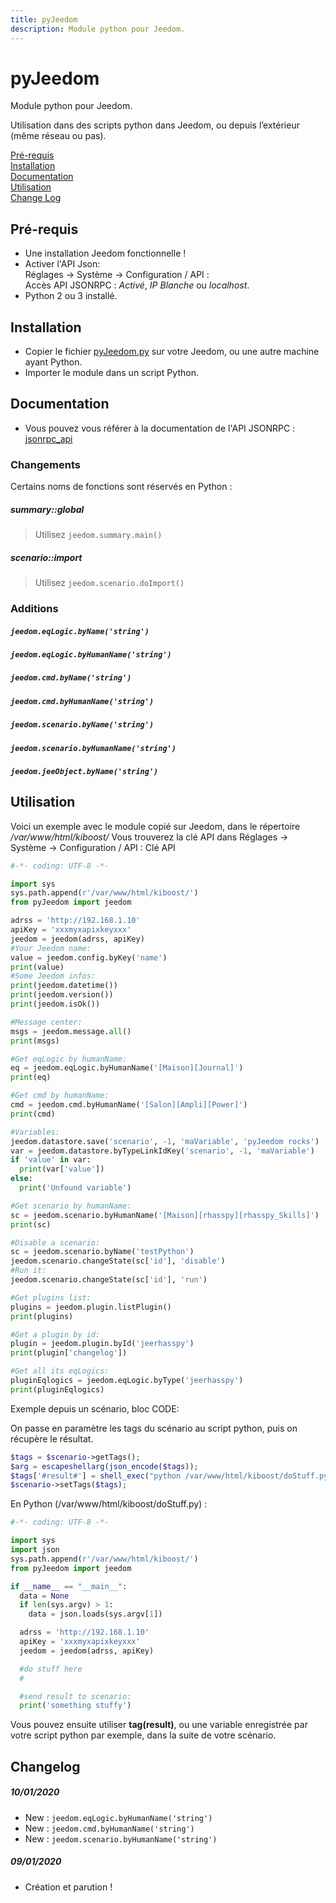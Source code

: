```yaml
---
title: pyJeedom
description: Module python pour Jeedom.
---
```


# pyJeedom

Module python pour Jeedom.

Utilisation dans des scripts python dans Jeedom, ou depuis l’extérieur (même réseau ou pas).

[Pré-requis](#pré-requis)<br />
[Installation](#installation)<br />
[Documentation](#documentation)<br />
[Utilisation](#utilisation)<br />
[Change Log](#changelog)<br />


## Pré-requis

- Une installation Jeedom fonctionnelle !
- Activer l'API Json:<br />
Réglages → Système → Configuration / API :<br />
Accès API JSONRPC : *Activé*, *IP Blanche* ou *localhost*.
- Python 2 ou 3 installé.

## Installation

- Copier le fichier [pyJeedom.py](https://github.com/KiboOst/pyJeedom/blob/master/pyJeedom.py) sur votre Jeedom, ou une autre machine ayant Python.
- Importer le module dans un script Python.

## Documentation

- Vous pouvez vous référer à la documentation de l'API JSONRPC : [jsonrpc_api](https://jeedom.github.io/core/fr_FR/jsonrpc_api)

### Changements

Certains noms de fonctions sont réservés en Python :

##### summary::global
> Utilisez `jeedom.summary.main()`

##### scenario::import
> Utilisez `jeedom.scenario.doImport()`

### Additions
##### `jeedom.eqLogic.byName('string')`
##### `jeedom.eqLogic.byHumanName('string')`
##### `jeedom.cmd.byName('string')`
##### `jeedom.cmd.byHumanName('string')`
##### `jeedom.scenario.byName('string')`
##### `jeedom.scenario.byHumanName('string')`
##### `jeedom.jeeObject.byName('string')`

## Utilisation

Voici un exemple avec le module copié sur Jeedom, dans le répertoire */var/www/html/kiboost/*
Vous trouverez la clé API dans Réglages → Système → Configuration / API : Clé API

```python
#-*- coding: UTF-8 -*-

import sys
sys.path.append(r'/var/www/html/kiboost/')
from pyJeedom import jeedom

adrss = 'http://192.168.1.10'
apiKey = 'xxxmyxapixkeyxxx'
jeedom = jeedom(adrss, apiKey)
#Your Jeedom name:
value = jeedom.config.byKey('name')
print(value)
#Some Jeedom infos:
print(jeedom.datetime())
print(jeedom.version())
print(jeedom.isOk())

#Message center:
msgs = jeedom.message.all()
print(msgs)

#Get eqLogic by humanName:
eq = jeedom.eqLogic.byHumanName('[Maison][Journal]')
print(eq)

#Get cmd by humanName:
cmd = jeedom.cmd.byHumanName('[Salon][Ampli][Power]')
print(cmd)

#Variables:
jeedom.datastore.save('scenario', -1, 'maVariable', 'pyJeedom rocks')
var = jeedom.datastore.byTypeLinkIdKey('scenario', -1, 'maVariable')
if 'value' in var:
  print(var['value'])
else:
  print('Unfound variable')

#Get scenario by humanName:
sc = jeedom.scenario.byHumanName('[Maison][rhasspy][rhasspy_Skills]')
print(sc)

#Disable a scenario:
sc = jeedom.scenario.byName('testPython')
jeedom.scenario.changeState(sc['id'], 'disable')
#Run it:
jeedom.scenario.changeState(sc['id'], 'run')

#Get plugins list:
plugins = jeedom.plugin.listPlugin()
print(plugins)

#Get a plugin by id:
plugin = jeedom.plugin.byId('jeerhasspy')
print(plugin['changelog'])

#Get all its eqLogics:
pluginEqlogics = jeedom.eqLogic.byType('jeerhasspy')
print(pluginEqlogics)
```

Exemple depuis un scénario, bloc CODE:

On passe en paramètre les tags du scénario au script python, puis on récupère le résultat.

```php
$tags = $scenario->getTags();
$arg = escapeshellarg(json_encode($tags));
$tags['#result#'] = shell_exec("python /var/www/html/kiboost/doStuff.py ".$arg);
$scenario->setTags($tags);
```

En Python (/var/www/html/kiboost/doStuff.py) :

```python
#-*- coding: UTF-8 -*-

import sys
import json
sys.path.append(r'/var/www/html/kiboost/')
from pyJeedom import jeedom

if __name__ == "__main__":
  data = None
  if len(sys.argv) > 1:
    data = json.loads(sys.argv[1])

  adrss = 'http://192.168.1.10'
  apiKey = 'xxxmyxapixkeyxxx'
  jeedom = jeedom(adrss, apiKey)

  #do stuff here
  #

  #send result to scenario:
  print('something stuffy')
```

Vous pouvez ensuite utiliser **tag(result)**, ou une variable enregistrée par votre script python par exemple, dans la suite de votre scénario.

## Changelog

##### 10/01/2020
- New : `jeedom.eqLogic.byHumanName('string')`
- New : `jeedom.cmd.byHumanName('string')`
- New : `jeedom.scenario.byHumanName('string')`

##### 09/01/2020
- Création et parution !
